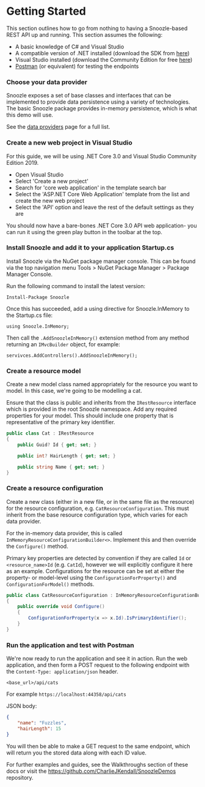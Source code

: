 # Getting Started

This section outlines how to go from nothing to having a Snoozle-based REST API up and running. This section assumes the following:

- A basic knowledge of C# and Visual Studio
- A compatible version of .NET installed (download the SDK from [here](https://dotnet.microsoft.com/download))
- Visual Studio installed (download the Community Edition for free [here](https://visualstudio.microsoft.com/downloads/))
- [Postman](https://www.postman.com/downloads/) (or equivalent) for testing the endpoints

### Choose your data provider

Snoozle exposes a set of base classes and interfaces that can be implemented to provide data persistence using a variety of technologies. The basic Snoozle package provides in-memory persistence, which is what this demo will use.

See the [data providers](data-providers.md) page for a full list.

### Create a new web project in Visual Studio

For this guide, we will be using .NET Core 3.0 and Visual Studio Community Edition 2019.

- Open Visual Studio
- Select 'Create a new project'
- Search for 'core web application' in the template search bar
- Select the 'ASP.NET Core Web Application' template from the list and create the new web project
- Select the 'API' option and leave the rest of the default settings as they are

You should now have a bare-bones .NET Core 3.0 API web application- you can run it using the green play button in the toolbar at the top.

### Install Snoozle and add it to your application Startup.cs

Install Snoozle via the NuGet package manager console. This can be found via the top navigation menu Tools > NuGet Package Manager > Package Manager Console.

Run the following command to install the latest version:

`Install-Package Snoozle`

Once this has succeeded, add a using directive for Snoozle.InMemory to the Startup.cs file:

`using Snoozle.InMemory;`

Then call the `.AddSnoozleInMemory()` extension method from any method returning an `IMvcBuilder` object, for example:

`servivces.AddControllers().AddSnoozleInMemory();`

### Create a resource model

Create a new model class named appropriately for the resource you want to model. In this case, we're going to be modelling a cat.

Ensure that the class is public and inherits from the `IRestResource` interface which is provided in the root Snoozle namespace. Add any required properties for your model. This should include one property that is representative of the primary key identifier.

``` cs
public class Cat : IRestResource
{
    public Guid? Id { get; set; }

    public int? HairLength { get; set; }

    public string Name { get; set; }
}
```

### Create a resource configuration 

Create a new class (either in a new file, or in the same file as the resource) for the resource configuration, e.g. `CatResourceConfiguration`. This must inherit from the base resource configuration type, which varies for each data provider.

For the in-memory data provider, this is called `InMemoryResourceConfigurationBuilder<>`. Implement this and then override the `Configure()` method.

Primary key properties are detected by convention if they are called `Id` or `<resource_name>Id` (e.g. `CatId`), however we will explicitly configure it here as an example. Configurations for the resource can be set at either the property- or model-level using the `ConfigurationForProperty()` and `ConfigurationForModel()` methods.

``` cs
public class CatResourceConfiguration : InMemoryResourceConfigurationBuilder<Cat>
{
    public override void Configure()
    {
        ConfigurationForProperty(x => x.Id).IsPrimaryIdentifier();
    }
}
```

### Run the application and test with Postman

We're now ready to run the application and see it in action. Run the web application, and then form a POST request to the following endpoint with the `Content-Type: application/json` header.

`<base_url>/api/cats`

For example `https://localhost:44358/api/cats`

JSON body:

``` json
{
    "name": "Fuzzles",
    "hairLength": 15
}
```

You will then be able to make a GET request to the same endpoint, which will return you the stored data along with each ID value.

For further examples and guides, see the Walkthroughs section of these docs or visit the https://github.com/CharlieJKendall/SnoozleDemos repository.
